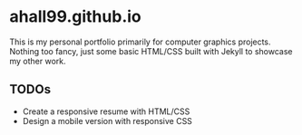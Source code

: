 # ahall99.github.io
This is my personal portfolio primarily for computer graphics projects. Nothing too fancy, just some basic HTML/CSS built with Jekyll to showcase my other work.

## TODOs
- Create a responsive resume with HTML/CSS
- Design a mobile version with responsive CSS